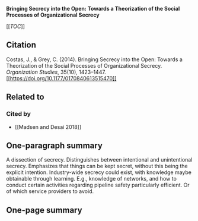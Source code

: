 **Bringing Secrecy into the Open: Towards a Theorization of the Social Processes of Organizational Secrecy**

[[_TOC_]]

## Citation
Costas, J., & Grey, C. (2014). Bringing Secrecy into the Open: Towards a Theorization of the Social Processes of Organizational Secrecy. *Organization Studies*, 35(10), 1423–1447. [[https://doi.org/10.1177/0170840613515470]]

## Related to

### Cited by
* [[Madsen and Desai 2018]]

## One-paragraph summary

A dissection of secrecy. Distinguishes between intentional and unintentional secrecy. Emphasizes that things can be kept secret, without this being the explicit intention. Industry-wide secrecy could exist, with knowledge maybe obtainable through learning. E.g., knowledge of networks, and how to conduct certain activities regarding pipeline safety particularly efficient. Or of which service providers to avoid.

## One-page summary
